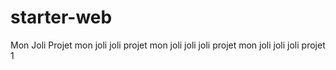 # starter-web
Mon Joli Projet
mon joli joli projet 
mon joli joli joli projet 
mon joli joli joli projet 1

